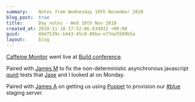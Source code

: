 ```yaml
---
summary:    Notes from Wednesday 10th November 2010
blog_post:  true
title:      Day notes - Wed 10th Nov 2010
created_at: 2010-11-18 17:52:06.634922 +00:00
guid:       84d7539c-b443-45c8-88ba-e77ee5589b5a
layout:     blog
---
```

[Caffeine Monitor](http://cm.buildconf.com/) went live at [Build conference](http://buildconf.com/).

Paired with [James M](http://blog.floehopper.org/) to fix the non-deterministic asynchronous javascript [qunit](http://docs.jquery.com/Qunit) tests that [Jase](http://jasoncale.com/) and I looked at on Monday.

Paired with [James A](http://interblah.net/) on getting us using [Puppet](http://www.puppetlabs.com/) to provision our [#blue](https://hashblue.com/) staging server.
